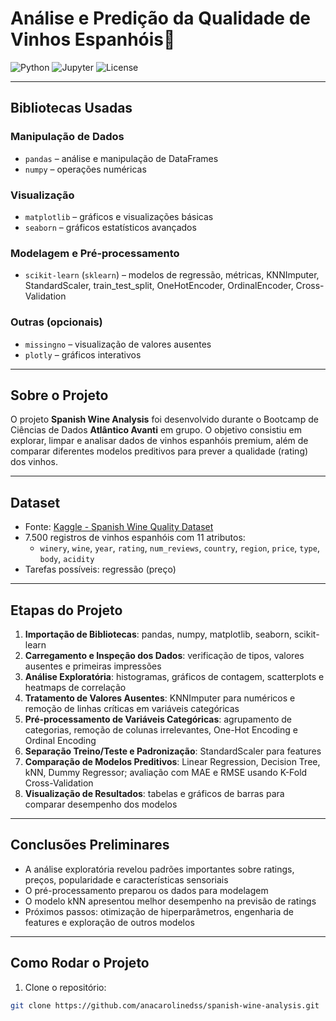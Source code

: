 # Análise e Predição da Qualidade de Vinhos Espanhóis🍷

![Python](https://img.shields.io/badge/Python-3.10-blue)
![Jupyter](https://img.shields.io/badge/Jupyter-Notebook-orange)
![License](https://img.shields.io/badge/License-MIT-green)

---

## Bibliotecas Usadas
### Manipulação de Dados
- `pandas` – análise e manipulação de DataFrames  
- `numpy` – operações numéricas  

### Visualização
- `matplotlib` – gráficos e visualizações básicas  
- `seaborn` – gráficos estatísticos avançados  

### Modelagem e Pré-processamento
- `scikit-learn` (`sklearn`) – modelos de regressão, métricas, KNNImputer, StandardScaler, train_test_split, OneHotEncoder, OrdinalEncoder, Cross-Validation  

### Outras (opcionais)
- `missingno` – visualização de valores ausentes  
- `plotly` – gráficos interativos
  
---

## Sobre o Projeto
O projeto **Spanish Wine Analysis** foi desenvolvido durante o Bootcamp de Ciências de Dados **Atlântico Avanti** em grupo. O objetivo consistiu em explorar, limpar e analisar dados de vinhos espanhóis premium, além de comparar diferentes modelos preditivos para prever a qualidade (rating) dos vinhos.

---

## Dataset
- Fonte: [Kaggle - Spanish Wine Quality Dataset](https://www.kaggle.com/datasets/fedesoriano/spanish-wine-quality-dataset)
- 7.500 registros de vinhos espanhóis com 11 atributos:
  - `winery`, `wine`, `year`, `rating`, `num_reviews`, `country`, `region`, `price`, `type`, `body`, `acidity`
- Tarefas possíveis: regressão (preço)

---

## Etapas do Projeto
1. **Importação de Bibliotecas**: pandas, numpy, matplotlib, seaborn, scikit-learn  
2. **Carregamento e Inspeção dos Dados**: verificação de tipos, valores ausentes e primeiras impressões  
3. **Análise Exploratória**: histogramas, gráficos de contagem, scatterplots e heatmaps de correlação  
4. **Tratamento de Valores Ausentes**: KNNImputer para numéricos e remoção de linhas críticas em variáveis categóricas  
5. **Pré-processamento de Variáveis Categóricas**: agrupamento de categorias, remoção de colunas irrelevantes, One-Hot Encoding e Ordinal Encoding  
6. **Separação Treino/Teste e Padronização**: StandardScaler para features  
7. **Comparação de Modelos Preditivos**: Linear Regression, Decision Tree, kNN, Dummy Regressor; avaliação com MAE e RMSE usando K-Fold Cross-Validation  
8. **Visualização de Resultados**: tabelas e gráficos de barras para comparar desempenho dos modelos

---

## Conclusões Preliminares
- A análise exploratória revelou padrões importantes sobre ratings, preços, popularidade e características sensoriais  
- O pré-processamento preparou os dados para modelagem  
- O modelo kNN apresentou melhor desempenho na previsão de ratings  
- Próximos passos: otimização de hiperparâmetros, engenharia de features e exploração de outros modelos

---

## Como Rodar o Projeto
1. Clone o repositório:
```bash
git clone https://github.com/anacarolinedss/spanish-wine-analysis.git
